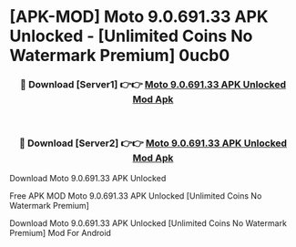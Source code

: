 # [APK-MOD] Moto 9.0.691.33 APK Unlocked - [Unlimited Coins No Watermark Premium] 0ucb0



<div align="center">
<h3>🔴 Download [Server1] 👉👉 <a href="https://momento.my/?title=Moto_9.0.691.33_APK_Unlocked">Moto 9.0.691.33 APK Unlocked Mod Apk</a></h3><br>

<h3>🔴 Download [Server2] 👉👉 <a href="https://momento.my/?title=Moto_9.0.691.33_APK_Unlocked">Moto 9.0.691.33 APK Unlocked Mod Apk</a></h3>
</div>



Download Moto 9.0.691.33 APK Unlocked 

Free APK MOD Moto 9.0.691.33 APK Unlocked [Unlimited Coins No Watermark Premium]

Download Moto 9.0.691.33 APK Unlocked [Unlimited Coins No Watermark Premium] Mod For Android
